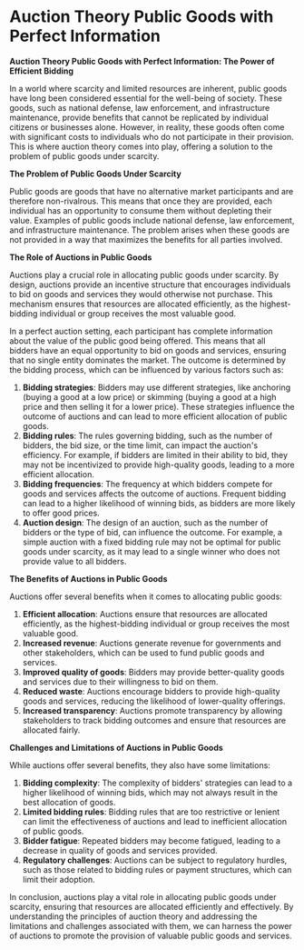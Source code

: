 # Auction Theory Public Goods with Perfect Information

**Auction Theory Public Goods with Perfect Information: The Power of Efficient Bidding**

In a world where scarcity and limited resources are inherent, public goods have long been considered essential for the well-being of society. These goods, such as national defense, law enforcement, and infrastructure maintenance, provide benefits that cannot be replicated by individual citizens or businesses alone. However, in reality, these goods often come with significant costs to individuals who do not participate in their provision. This is where auction theory comes into play, offering a solution to the problem of public goods under scarcity.

**The Problem of Public Goods Under Scarcity**

Public goods are goods that have no alternative market participants and are therefore non-rivalrous. This means that once they are provided, each individual has an opportunity to consume them without depleting their value. Examples of public goods include national defense, law enforcement, and infrastructure maintenance. The problem arises when these goods are not provided in a way that maximizes the benefits for all parties involved.

**The Role of Auctions in Public Goods**

Auctions play a crucial role in allocating public goods under scarcity. By design, auctions provide an incentive structure that encourages individuals to bid on goods and services they would otherwise not purchase. This mechanism ensures that resources are allocated efficiently, as the highest-bidding individual or group receives the most valuable good.

In a perfect auction setting, each participant has complete information about the value of the public good being offered. This means that all bidders have an equal opportunity to bid on goods and services, ensuring that no single entity dominates the market. The outcome is determined by the bidding process, which can be influenced by various factors such as:

1. **Bidding strategies**: Bidders may use different strategies, like anchoring (buying a good at a low price) or skimming (buying a good at a high price and then selling it for a lower price). These strategies influence the outcome of auctions and can lead to more efficient allocation of public goods.
2. **Bidding rules**: The rules governing bidding, such as the number of bidders, the bid size, or the time limit, can impact the auction's efficiency. For example, if bidders are limited in their ability to bid, they may not be incentivized to provide high-quality goods, leading to a more efficient allocation.
3. **Bidding frequencies**: The frequency at which bidders compete for goods and services affects the outcome of auctions. Frequent bidding can lead to a higher likelihood of winning bids, as bidders are more likely to offer good prices.
4. **Auction design**: The design of an auction, such as the number of bidders or the type of bid, can influence the outcome. For example, a simple auction with a fixed bidding rule may not be optimal for public goods under scarcity, as it may lead to a single winner who does not provide value to all bidders.

**The Benefits of Auctions in Public Goods**

Auctions offer several benefits when it comes to allocating public goods:

1. **Efficient allocation**: Auctions ensure that resources are allocated efficiently, as the highest-bidding individual or group receives the most valuable good.
2. **Increased revenue**: Auctions generate revenue for governments and other stakeholders, which can be used to fund public goods and services.
3. **Improved quality of goods**: Bidders may provide better-quality goods and services due to their willingness to bid on them.
4. **Reduced waste**: Auctions encourage bidders to provide high-quality goods and services, reducing the likelihood of lower-quality offerings.
5. **Increased transparency**: Auctions promote transparency by allowing stakeholders to track bidding outcomes and ensure that resources are allocated fairly.

**Challenges and Limitations of Auctions in Public Goods**

While auctions offer several benefits, they also have some limitations:

1. **Bidding complexity**: The complexity of bidders' strategies can lead to a higher likelihood of winning bids, which may not always result in the best allocation of goods.
2. **Limited bidding rules**: Bidding rules that are too restrictive or lenient can limit the effectiveness of auctions and lead to inefficient allocation of public goods.
3. **Bidder fatigue**: Repeated bidders may become fatigued, leading to a decrease in quality of goods and services provided.
4. **Regulatory challenges**: Auctions can be subject to regulatory hurdles, such as those related to bidding rules or payment structures, which can limit their adoption.

In conclusion, auctions play a vital role in allocating public goods under scarcity, ensuring that resources are allocated efficiently and effectively. By understanding the principles of auction theory and addressing the limitations and challenges associated with them, we can harness the power of auctions to promote the provision of valuable public goods and services.
